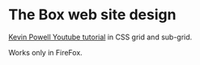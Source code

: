 # The Box web site design

[Kevin Powell Youtube tutorial](https://www.youtube.com/watch?v=QBfblbmTTF4) in CSS grid and sub-grid.

Works only in FireFox.
